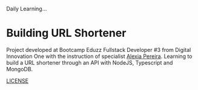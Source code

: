 Daily Learning...

# Building URL Shortener

Project developed at Bootcamp Eduzz Fullstack Developer #3 from Digital Innovation One with the instruction of specialist [Alexia Pereira](https://www.linkedin.com/in/alexiapereira/ "Alexia Pereira"). 
Learning to build a URL shortener through an API with NodeJS, Typescript and MongoDB.

[LICENSE](./LICENSE)
